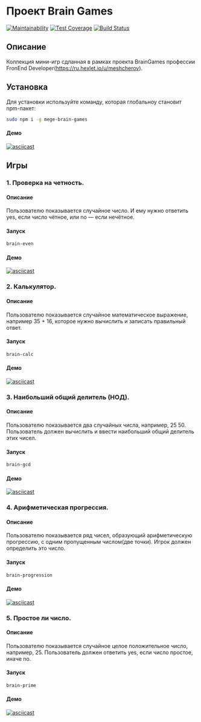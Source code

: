 # Проект Brain Games #

[![Maintainability](https://api.codeclimate.com/v1/badges/797d15752055c9ed7209/maintainability)](https://codeclimate.com/github/meshcherov/project-lvl1-s474/maintainability)  [![Test Coverage](https://api.codeclimate.com/v1/badges/797d15752055c9ed7209/test_coverage)](https://codeclimate.com/github/meshcherov/project-lvl1-s474/test_coverage)  [![Build Status](https://travis-ci.org/meshcherov/project-lvl1-s474.svg?branch=master)](https://travis-ci.org/meshcherov/project-lvl1-s474)

## Описание ##
Коллекция мини-игр сдланная в рамках проекта BrainGames профессии FronEnd Developer(https://ru.hexlet.io/u/meshcherov).

## Установка ##
Для установки используйте команду, которая глобальноу становит npm-пакет:
```Bash
sudo npm i -g mege-brain-games
```
#### Демо ####
[![asciicast](https://asciinema.org/a/NiPP0PS4R4buOGJyskNZLq1Ic.svg)](https://asciinema.org/a/NiPP0PS4R4buOGJyskNZLq1Ic)

## Игры ##
### 1. Проверка на четность. ###
#### Описание ####
Пользователю показывается случайное число. И ему нужно ответить yes, если число чётное, или no — если нечётное.
#### Запуск ####
```Bash
brain-even
```
#### Демо ####
[![asciicast](https://asciinema.org/a/hOuDVJuYpy1sJj6WXFl9GAZZ0.svg)](https://asciinema.org/a/hOuDVJuYpy1sJj6WXFl9GAZZ0)

### 2. Калькулятор. ###
#### Описание ####
Пользователю показывается случайное математическое выражение, например 35 + 16, которое нужно вычислить и записать правильный ответ.
#### Запуск ####
```Bash
brain-calc
```
#### Демо ####
[![asciicast](https://asciinema.org/a/GoNCO7gqC4IkRxAnk9tBs1HBj.svg)](https://asciinema.org/a/GoNCO7gqC4IkRxAnk9tBs1HBj)

### 3. Наибольший общий делитель (НОД). ###
#### Описание ####
Пользователю показывается два случайных числа, например, 25 50. Пользователь должен вычислить и ввести наибольший общий делитель этих чисел.
#### Запуск ####
```Bash
brain-gcd
```
#### Демо ####
[![asciicast](https://asciinema.org/a/XPDV26bNRsSijlbLkZZeqmpBr.svg)](https://asciinema.org/a/XPDV26bNRsSijlbLkZZeqmpBr)

### 4. Арифметическая прогрессия. ###
#### Описание ####
Пользователю показывается ряд чисел, образующий арифметическую прогрессию, с одним пропущенным числом(две точки). Игрок должен определить это число.
#### Запуск ####
```Bash
brain-progression
```
#### Демо ####
[![asciicast](https://asciinema.org/a/LXFzqRnYarpAogORKgHV6KFWj.svg)](https://asciinema.org/a/LXFzqRnYarpAogORKgHV6KFWj)

### 5. Простое ли число. ###
#### Описание ####
Пользователю показывается случайное целое положительное число, например, 25. Пользователь должен ответить yes, если число простое, иначе no.
#### Запуск ####
```Bash
brain-prime
```
#### Демо ####
[![asciicast](https://asciinema.org/a/ZGELQqtoaoUERzsJFYGFsMlS9.svg)](https://asciinema.org/a/ZGELQqtoaoUERzsJFYGFsMlS9)
